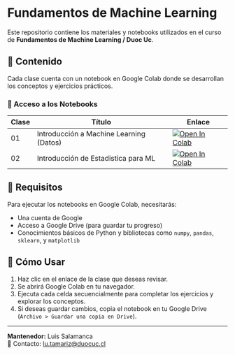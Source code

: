 # Fundamentos de Machine Learning

Este repositorio contiene los materiales y notebooks utilizados en el curso de **Fundamentos de Machine Learning / Duoc Uc**.

## 📌 Contenido

Cada clase cuenta con un notebook en Google Colab donde se desarrollan los conceptos y ejercicios prácticos.

### 🔗 Acceso a los Notebooks

| Clase | Título | Enlace |
|-------|--------|--------|
| 01    | Introducción a Machine Learning (Datos) | <a href="https://colab.research.google.com/github/Luissalamanca23/Fundamentos-ML/blob/main/1_1_3_Manejo_de_Datos.ipynb" target="_parent"><img src="https://colab.research.google.com/assets/colab-badge.svg" alt="Open In Colab"/></a> |
| 02    | Introducción de Estadistica para ML | <a href="https://colab.research.google.com/github/Luissalamanca23/Fundamentos-ML/blob/main/1_2_2_Estadistica_Descriptiva_I.ipynb" target="_parent"><img src="https://colab.research.google.com/assets/colab-badge.svg" alt="Open In Colab"/></a> |





## 📖 Requisitos

Para ejecutar los notebooks en Google Colab, necesitarás:
- Una cuenta de Google
- Acceso a Google Drive (para guardar tu progreso)
- Conocimientos básicos de Python y bibliotecas como `numpy`, `pandas`, `sklearn`, y `matplotlib`

## 🚀 Cómo Usar
1. Haz clic en el enlace de la clase que deseas revisar.
2. Se abrirá Google Colab en tu navegador.
3. Ejecuta cada celda secuencialmente para completar los ejercicios y explorar los conceptos.
4. Si deseas guardar cambios, copia el notebook en tu Google Drive (`Archivo > Guardar una copia en Drive`).

---

**Mantenedor:** Luis Salamanca  
📧 Contacto: lu.tamariz@duocuc.cl

